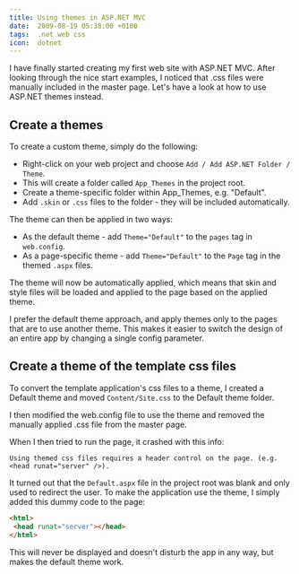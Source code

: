 ```yaml
---
title: Using themes in ASP.NET MVC
date:  2009-08-19 05:38:00 +0100
tags:  .net web css
icon:  dotnet
---
```


I have finally started creating my first web site with ASP.NET MVC. After looking
through the nice start examples, I noticed that .css files were manually included
in the master page. Let's have a look at how to use ASP.NET themes instead.


## Create a themes

To create a custom theme, simply do the following:

* Right-click on your web project and choose `Add / Add ASP.NET Folder / Theme`.
* This will create a folder called `App_Themes` in the project root.
* Create a theme-specific folder within App_Themes, e.g. "Default".
* Add `.skin` or `.css` files to the folder - they will be included automatically.

The theme can then be applied in two ways:

* As the default theme - add `Theme="Default"` to the `pages` tag in `web.config`.
* As a page-specific theme - add `Theme="Default"` to the `Page` tag in the themed `.aspx` files.

The theme will now be automatically applied, which means that skin and style files
will be loaded and applied to the page based on the applied theme.

I prefer the default theme approach, and apply themes only to the pages that are
to use another theme. This makes it easier to switch the design of an entire app
by changing a single config parameter.


## Create a theme of the template css files

To convert the template application's css files to a theme, I created a Default
theme and moved `Content/Site.css` to the Default theme folder. 

I then modified the web.config file to use the theme and removed the manually
applied .css file from the master page.

When I then tried to run the page, it crashed with this info:

`Using themed css files requires a header control on the page. (e.g. <head runat="server" />).`

It turned out that the `Default.aspx` file in the project root was blank and only
used to redirect the user. To make the application use the theme, I simply added
this dummy code to the page:

```html
<html>
 <head runat="server"></head>
</html>
```

This will never be displayed and doesn't disturb the app in any way, but makes
the default theme work.